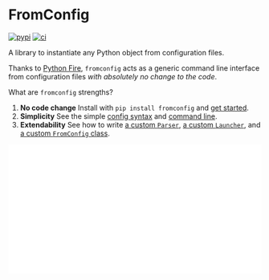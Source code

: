 # FromConfig

[![pypi](https://img.shields.io/pypi/v/fromconfig.svg)](https://pypi.python.org/pypi/fromconfig)
[![ci](https://github.com/criteo/fromconfig/workflows/Continuous%20integration/badge.svg)](https://github.com/criteo/fromconfig/actions?query=workflow%3A%22Continuous+integration%22)

A library to instantiate any Python object from configuration files.

Thanks to [Python Fire](https://github.com/google/python-fire), `fromconfig` acts as a generic command line interface from configuration files *with absolutely no change to the code*.

What are `fromconfig` strengths?

1. __No code change__ Install with `pip install fromconfig` and [get started](getting-started/quickstart).
2. __Simplicity__ See the simple [config syntax](usage-reference/config-syntax) and [command line](usage-reference/command-line).
3. __Extendability__ See how to write [a custom `Parser`](examples/custom-parser), [a custom `Launcher`](examples/custom-launcher), and [a custom `FromConfig` class](examples/custom-fromconfig).


![FromConfig](https://raw.githubusercontent.com/criteo/fromconfig/master/docs/images/fromconfig.svg)
